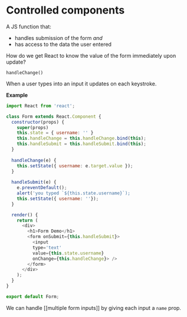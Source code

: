 # Controlled components

A JS function that:
- handles submission of the form *and*
- has access to the data the user entered

How do we get React to know the value of the form immediately upon update?

`handleChange()`

When a user types into an input it updates on each keystroke.

**Example**

```js
import React from 'react';

class Form extends React.Component {
  constructor(props) {
    super(props) 
    this.state = { username: '' }
    this.handleChange = this.handleChange.bind(this);
    this.handleSubmit = this.handleSubmit.bind(this);
  }
  
  handleChange(e) {
    this.setState({ username: e.target.value });
  }
  
  handleSubmit(e) {
    e.preventDefault();
    alert('you typed `${this.state.username}`);
    this.setState({ username: ''});
  }

  render() {
    return (
      <div>
        <h1>Form Demo</h1>
        <form onSubmit={this.handleSubmit}>
          <input 
          type='text'
          value={this.state.username} 
          onChange={this.handleChange}> />
        </form>
      </div>
    );
  }
}

export default Form;
```

We can handle [[multiple form inputs]] by giving each input a `name` prop.